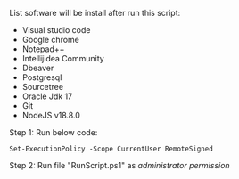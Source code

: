 List software will be install after run this script:

- Visual studio code
- Google chrome
- Notepad++
- Intellijidea Community
- Dbeaver
- Postgresql
- Sourcetree
- Oracle Jdk 17
- Git
- NodeJS v18.8.0

Step 1: Run below code:

```shell
Set-ExecutionPolicy -Scope CurrentUser RemoteSigned
```

Step 2: Run file "RunScript.ps1" as _administrator permission_
